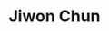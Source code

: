---
# Display name
title: Jiwon Chun

# Full Name (for SEO)
first_name: Jiwon
last_name: Chun

# Is this the primary user of the site?
superuser: false

# Role/position
role: Master Student (2024 Spring)

# Organizations/Affiliations
organizations:
  - name: Taxes A&M University
    url: ''

external_link: https://jiwonchun.notion.site/Jiwon-Chun-08d6427adf024d6c9a0af8ee1909806f?pvs=4

# Highlight the author in author lists? (true/false)
highlight_name: false

# Organizational groups that you belong to (for People widget)
#   Set this to `[]` or comment out if you are not using People widget.
user_groups:
  - Masters
  - Graduate Students

start_date: 202401
---